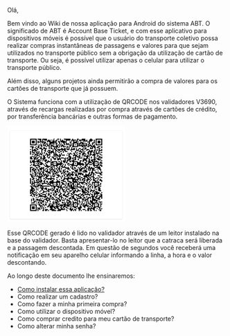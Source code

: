 Olá, 

Bem vindo ao Wiki de nossa aplicação para Android do sistema ABT.
O significado de ABT é Account Base Ticket, e com esse aplicativo para dispositivos móveis é possível que o usuário do transporte coletivo possa realizar compras instantâneas de passagens e valores para que sejam utilizados no transporte público sem a obrigação da utilização de cartão de transporte. Ou seja, é possível utilizar apenas o celular para utilizar o transporte público.

Além disso, alguns projetos ainda permitirão a compra de valores para os cartões de transporte que já possuem. 

O Sistema funciona com a utilização de QRCODE nos validadores V3690, através de recargas realizadas por compra através de cartões de crédito, por transferência bancárias e outras formas de pagamento.

![image.png](/.attachments/image-3f8904f9-e1dc-4554-86ff-e8eee41ec3d4.png)<br>

Esse QRCODE gerado é lido no validador através de um leitor instalado na base do validador. Basta apresentar-lo no leitor que a catraca será liberada e a passagem descontada. Em questão de segundos você receberá uma notificação em seu aparelho celular informando a linha, a hora e o valor descontando.



Ao longo deste documento lhe ensinaremos:

- [Como instalar essa aplicação?](/ABT-%2D-app-Android/1.-%2D-Como-instalar-o-ABT-em-meu-celular?)
- Como realizar um cadastro?
- Como fazer a minha primeira compra?
- Como utilizar o dispositivo móvel?
- Como comprar credito para meu cartão de transporte?
- Como alterar minha senha?